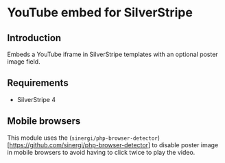 # YouTube embed for SilverStripe

## Introduction

Embeds a YouTube iframe in SilverStripe templates with an optional poster image field.

## Requirements

* SilverStripe 4

<!-- 
## Installation

```bash
composer require dnadesign/silverstripe-youtube-embed
``` 
-->

## Mobile browsers
This module uses the (`sinergi/php-browser-detector`)[https://github.com/sinergi/php-browser-detector] to disable poster image in mobile browsers to avoid having to click twice to play the video.
